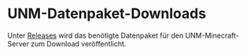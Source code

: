 # UNM-Datenpaket-Downloads

Unter [Releases](https://github.com/die-unm/data-pack-releases/releases) wird das benötigte Datenpaket für den UNM-Minecraft-Server zum Download veröffentlicht.
